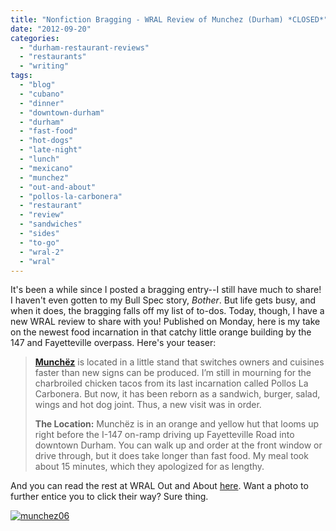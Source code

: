 ```yaml
---
title: "Nonfiction Bragging - WRAL Review of Munchez (Durham) *CLOSED*"
date: "2012-09-20"
categories: 
  - "durham-restaurant-reviews"
  - "restaurants"
  - "writing"
tags: 
  - "blog"
  - "cubano"
  - "dinner"
  - "downtown-durham"
  - "durham"
  - "fast-food"
  - "hot-dogs"
  - "late-night"
  - "lunch"
  - "mexicano"
  - "munchez"
  - "out-and-about"
  - "pollos-la-carbonera"
  - "restaurant"
  - "review"
  - "sandwiches"
  - "sides"
  - "to-go"
  - "wral-2"
  - "wral"
---
```


It's been a while since I posted a bragging entry--I still have much to share! I haven't even gotten to my Bull Spec story, _Bother_. But life gets busy, and when it does, the bragging falls off my list of to-dos. Today, though, I have a new WRAL review to share with you! Published on Monday, here is my take on the newest food incarnation in that catchy little orange building by the 147 and Fayetteville overpass. Here's your teaser:

> **[Munchëz](http://www.wral.com/entertainment/out_and_about/venue/11502984/)** is located in a little stand that switches owners and cuisines faster than new signs can be produced. I’m still in mourning for the charbroiled chicken tacos from its last incarnation called Pollos La Carbonera. But now, it has been reborn as a sandwich, burger, salad, wings and hot dog joint. Thus, a new visit was in order.
> 
> **The Location:** Munchëz is in an orange and yellow hut that looms up right before the I-147 on-ramp driving up Fayetteville Road into downtown Durham. You can walk up and order at the front window or drive through, but it does take longer than fast food. My meal took about 15 minutes, which they apologized for as lengthy.

And you can read the rest at WRAL Out and About [here](http://www.wral.com/entertainment/out_and_about/blogpost/11502997/ "Munchez Review"). Want a photo to further entice you to click their way? Sure thing.

[![](http://s3.amazonaws.com/thegourmez-wpmedia/2012/09/munchez06.jpg "munchez06")](http://s3.amazonaws.com/thegourmez-wpmedia/2012/09/munchez06.jpg)
